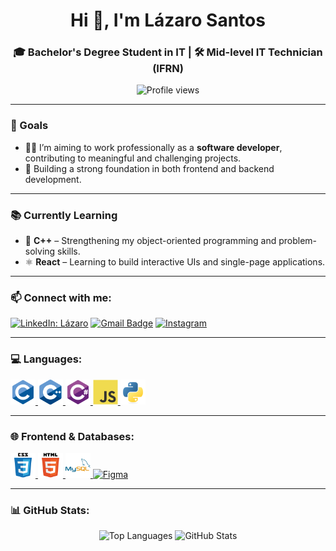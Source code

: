<h1 align="center">Hi 👋, I'm Lázaro Santos</h1>
<h3 align="center">🎓 Bachelor's Degree Student in IT | 🛠️ Mid-level IT Technician (IFRN)</h3>

<p align="center">
  <img src="https://komarev.com/ghpvc/?username=lazarobo&label=Profile%20Views&color=8A2BE2&style=flat" alt="Profile views" />
</p>

---

### 🎯 Goals

- 👨‍💻 I’m aiming to work professionally as a **software developer**, contributing to meaningful and challenging projects.
- 🌱 Building a strong foundation in both frontend and backend development.

---

### 📚 Currently Learning

- 🔧 **C++** – Strengthening my object-oriented programming and problem-solving skills.
- ⚛️ **React** – Learning to build interactive UIs and single-page applications.

---

### 📫 Connect with me:

[![LinkedIn: Lázaro](https://img.shields.io/badge/-Lázaro-007BFF?style=flat-square&logo=Linkedin&logoColor=white)](https://www.linkedin.com/in/lázarogabriel11/)
[![Gmail Badge](https://img.shields.io/badge/-lazaro.11.gabriel@gmail.com-343A40?style=flat-square&logo=Gmail&logoColor=white)](mailto:lazaro.11.gabriel@gmail.com)
[![Instagram](https://img.shields.io/badge/-@lg.big-8A2BE2?style=flat-square&logo=Instagram&logoColor=white)](https://instagram.com/lg.big)

---

### 💻 Languages:

<p align="left">
  <a href="https://www.cprogramming.com/" target="_blank" rel="noreferrer">
    <img src="https://raw.githubusercontent.com/devicons/devicon/master/icons/c/c-original.svg" alt="C" width="40" height="40"/>
  </a>
  <a href="https://www.w3schools.com/cpp/" target="_blank" rel="noreferrer">
    <img src="https://raw.githubusercontent.com/devicons/devicon/master/icons/cplusplus/cplusplus-original.svg" alt="C++" width="40" height="40"/>
  </a>
  <a href="https://www.w3schools.com/cs/" target="_blank" rel="noreferrer">
    <img src="https://raw.githubusercontent.com/devicons/devicon/master/icons/csharp/csharp-original.svg" alt="C#" width="40" height="40"/>
  </a>
  <a href="https://developer.mozilla.org/en-US/docs/Web/JavaScript" target="_blank" rel="noreferrer">
    <img src="https://raw.githubusercontent.com/devicons/devicon/master/icons/javascript/javascript-original.svg" alt="JavaScript" width="40" height="40"/>
  </a>
  <a href="https://www.python.org" target="_blank" rel="noreferrer">
    <img src="https://raw.githubusercontent.com/devicons/devicon/master/icons/python/python-original.svg" alt="Python" width="40" height="40"/>
  </a>
</p>


---

### 🌐 Frontend & Databases:

<p align="left">
  <a href="https://www.w3schools.com/css/" target="_blank" rel="noreferrer">
    <img src="https://raw.githubusercontent.com/devicons/devicon/master/icons/css3/css3-original-wordmark.svg" alt="CSS" width="40" height="40"/>
  </a>
  <a href="https://www.w3.org/html/" target="_blank" rel="noreferrer">
    <img src="https://raw.githubusercontent.com/devicons/devicon/master/icons/html5/html5-original-wordmark.svg" alt="HTML" width="40" height="40"/>
  </a>
  <a href="https://www.mysql.com/" target="_blank" rel="noreferrer">
    <img src="https://raw.githubusercontent.com/devicons/devicon/master/icons/mysql/mysql-original-wordmark.svg" alt="MySQL" width="40" height="40"/>
  </a>
  <a href="https://www.figma.com/" target="_blank" rel="noreferrer">
    <img src="https://www.vectorlogo.zone/logos/figma/figma-icon.svg" alt="Figma" width="40" height="40"/>
  </a>
</p>


---

### 📊 GitHub Stats:

<p align="center">
  <img src="https://github-readme-stats.vercel.app/api/top-langs/?username=lazarobo&layout=compact&theme=tokyonight" alt="Top Languages" />
  <img src="https://github-readme-stats.vercel.app/api?username=lazarobo&show_icons=true&theme=tokyonight&rank_icon=github" alt="GitHub Stats" />
</p>

